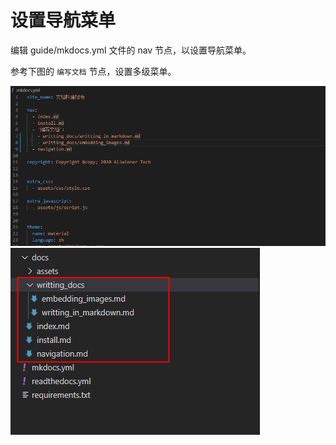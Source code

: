 # 设置导航菜单


编辑 guide/mkdocs.yml 文件的 nav 节点，以设置导航菜单。

参考下图的 `编写文档` 节点，设置多级菜单。

![05](assets/img/05.png)
![06](assets/img/06.png)
